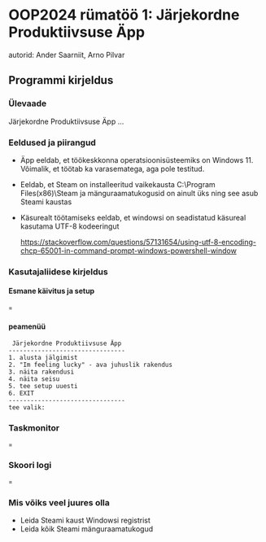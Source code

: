 # OOP2024 rümatöö 1: Järjekordne Produktiivsuse Äpp
autorid: Ander Saarniit, Arno Pilvar

## Programmi kirjeldus
### Ülevaade
Järjekordne Produktiivsuse Äpp ...

### Eeldused ja piirangud
* Äpp eeldab, et töökeskkonna operatsioonisüsteemiks on Windows 11.
    Võimalik, et töötab ka varasematega, aga pole testitud.

* Eeldab, et Steam on installeeritud vaikekausta C:\Program Files(x86)\Steam
    ja mänguraamatukogusid on ainult üks ning see asub Steami kaustas

* Käsurealt töötamiseks eeldab, et windowsi on seadistatud käsureal kasutama UTF-8 kodeeringut

  https://stackoverflow.com/questions/57131654/using-utf-8-encoding-chcp-65001-in-command-prompt-windows-powershell-window

### Kasutajaliidese kirjeldus 
#### Esmane käivitus ja setup  
    ¤

#### peamenüü
     Järjekordne Produktiivsuse Äpp
    --------------------------------
    1. alusta jälgimist
    2. "Im feeling lucky" - ava juhuslik rakendus
    3. näita rakendusi
    4. näita seisu
    5. tee setup uuesti
    6. EXIT
    --------------------------------
    tee valik: 

### Taskmonitor
    ¤

### Skoori logi
    ¤


### Mis võiks veel juures olla
* Leida Steami kaust Windowsi registrist
* Leida kõik Steami mänguraamatukogud
